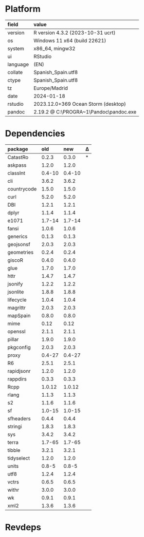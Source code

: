 # Platform

|field    |value                                  |
|:--------|:--------------------------------------|
|version  |R version 4.3.2 (2023-10-31 ucrt)      |
|os       |Windows 11 x64 (build 22621)           |
|system   |x86_64, mingw32                        |
|ui       |RStudio                                |
|language |(EN)                                   |
|collate  |Spanish_Spain.utf8                     |
|ctype    |Spanish_Spain.utf8                     |
|tz       |Europe/Madrid                          |
|date     |2024-01-18                             |
|rstudio  |2023.12.0+369 Ocean Storm (desktop)    |
|pandoc   |2.19.2 @ C:\PROGRA~1\Pandoc\pandoc.exe |

# Dependencies

|package     |old    |new    |Δ  |
|:-----------|:------|:------|:--|
|CatastRo    |0.2.3  |0.3.0  |*  |
|askpass     |1.2.0  |1.2.0  |   |
|classInt    |0.4-10 |0.4-10 |   |
|cli         |3.6.2  |3.6.2  |   |
|countrycode |1.5.0  |1.5.0  |   |
|curl        |5.2.0  |5.2.0  |   |
|DBI         |1.2.1  |1.2.1  |   |
|dplyr       |1.1.4  |1.1.4  |   |
|e1071       |1.7-14 |1.7-14 |   |
|fansi       |1.0.6  |1.0.6  |   |
|generics    |0.1.3  |0.1.3  |   |
|geojsonsf   |2.0.3  |2.0.3  |   |
|geometries  |0.2.4  |0.2.4  |   |
|giscoR      |0.4.0  |0.4.0  |   |
|glue        |1.7.0  |1.7.0  |   |
|httr        |1.4.7  |1.4.7  |   |
|jsonify     |1.2.2  |1.2.2  |   |
|jsonlite    |1.8.8  |1.8.8  |   |
|lifecycle   |1.0.4  |1.0.4  |   |
|magrittr    |2.0.3  |2.0.3  |   |
|mapSpain    |0.8.0  |0.8.0  |   |
|mime        |0.12   |0.12   |   |
|openssl     |2.1.1  |2.1.1  |   |
|pillar      |1.9.0  |1.9.0  |   |
|pkgconfig   |2.0.3  |2.0.3  |   |
|proxy       |0.4-27 |0.4-27 |   |
|R6          |2.5.1  |2.5.1  |   |
|rapidjsonr  |1.2.0  |1.2.0  |   |
|rappdirs    |0.3.3  |0.3.3  |   |
|Rcpp        |1.0.12 |1.0.12 |   |
|rlang       |1.1.3  |1.1.3  |   |
|s2          |1.1.6  |1.1.6  |   |
|sf          |1.0-15 |1.0-15 |   |
|sfheaders   |0.4.4  |0.4.4  |   |
|stringi     |1.8.3  |1.8.3  |   |
|sys         |3.4.2  |3.4.2  |   |
|terra       |1.7-65 |1.7-65 |   |
|tibble      |3.2.1  |3.2.1  |   |
|tidyselect  |1.2.0  |1.2.0  |   |
|units       |0.8-5  |0.8-5  |   |
|utf8        |1.2.4  |1.2.4  |   |
|vctrs       |0.6.5  |0.6.5  |   |
|withr       |3.0.0  |3.0.0  |   |
|wk          |0.9.1  |0.9.1  |   |
|xml2        |1.3.6  |1.3.6  |   |

# Revdeps

